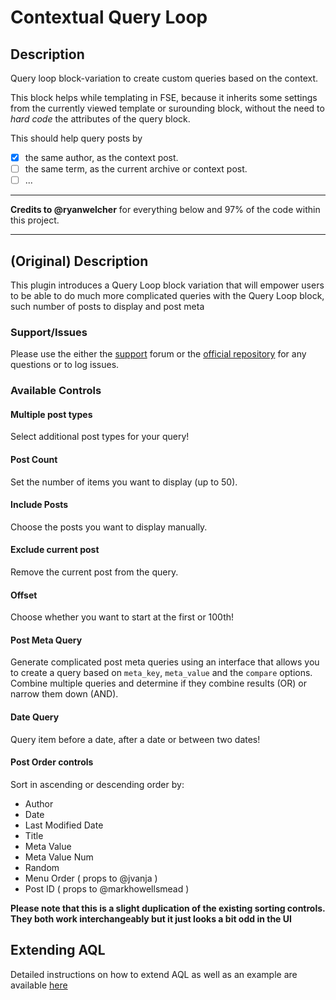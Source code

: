 # Contextual Query Loop

## Description

Query loop block-variation to create custom queries based on the context.

This block helps while templating in FSE, because it inherits some settings from the currently viewed template or surounding block, without the need to *hard code* the attributes of the query block.

This should help query posts by

- [x] the same author, as the context post.
- [ ] the same term, as the current archive or context post.
- [ ] ...

---

**Credits to @ryanwelcher** for everything below and 97% of the code within this project.

---

## (Original) Description

This plugin introduces a Query Loop block variation that will empower users to be able to do much more complicated queries with the Query Loop block, such number of posts to display and post meta

### Support/Issues

Please use the either the [support](https://wordpress.org/support/plugin/advanced-query-loop/) forum or the [official repository](https://github.com/ryanwelcher/advanced-query-loop) for any questions or to log issues.

### Available Controls

#### Multiple post types

Select additional post types for your query!

#### Post Count

Set the number of items you want to display (up to 50).

#### Include Posts

Choose the posts you want to display manually.

#### Exclude current post

Remove the current post from the query.

#### Offset

Choose whether you want to start at the first or 100th!

#### Post Meta Query

Generate complicated post meta queries using an interface that allows you to create a query based on `meta_key`, `meta_value` and the `compare` options. Combine multiple queries and determine if they combine results (OR) or narrow them down (AND).

#### Date Query

Query item before a date, after a date or between two dates!

#### Post Order controls

Sort in ascending or descending order by:

-   Author
-   Date
-   Last Modified Date
-   Title
-   Meta Value
-   Meta Value Num
-   Random
-   Menu Order ( props to @jvanja )
-   Post ID ( props to @markhowellsmead )

**Please note that this is a slight duplication of the existing sorting controls. They both work interchangeably but it just looks a bit odd in the UI**

## Extending AQL

Detailed instructions on how to extend AQL as well as an example are available [here](./extending-aql.md)
